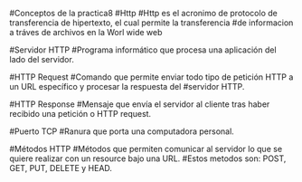 #Conceptos de la practica8
#Http
#Http es el acronimo de protocolo de transferencia de hipertexto, el cual permite la transferencia
#de informacion a tráves de archivos en la Worl wide web

#Servidor HTTP
#Programa informático que procesa una aplicación del lado del servidor.

#HTTP Request
#Comando que permite enviar todo tipo de petición HTTP a un URL específico y procesar la respuesta del #servidor HTTP.

#HTTP Response
#Mensaje que envía el servidor al cliente tras haber recibido una petición o HTTP request.

#Puerto TCP
#Ranura que porta una computadora personal.

#Métodos HTTP
#Métodos que permiten comunicar al servidor lo que se quiere realizar con un resource bajo una URL.
#Estos metodos son: POST, GET, PUT, DELETE y HEAD.
